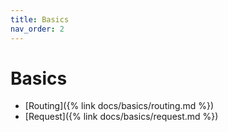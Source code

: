 ```yaml
---
title: Basics
nav_order: 2
---
```


# Basics

- [Routing]({% link docs/basics/routing.md %})
- [Request]({% link docs/basics/request.md %})
